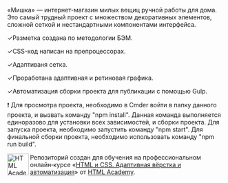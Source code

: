 «Мишка» — интернет-магазин милых вещиц ручной работы для дома. Это самый трудный проект с множеством декоративных элементов, сложной сеткой и нестандартными компонентами интерфейса.

✓Разметка создана по методологии БЭМ.

✓CSS-код написан на препроцессорах.

✓Адаптиваня сетка.

✓Проработана адаптивная и ретиновая графика.

✓Автоматизация сборки проекта для публикации с помощью Gulp.

❗ Для просмотра проекта, необходимо в Сmder войти в папку данного проекта, и вызвать команду "npm install". Данная команда выполняется единоразово для установки всех зависимостей, и сборки проекта. Для запуска проекта, необходимо запустить команду "npm start". Для финальной сборки проекта, необходимо использовать команду "npm run build".


<a href="https://htmlacademy.ru/intensive/adaptive"><img align="left" width="50" height="50" alt="HTML Academy" src="https://up.htmlacademy.ru/static/img/intensive/adaptive/logo-for-github-2.png"></a>

Репозиторий создан для обучения на профессиональном онлайн‑курсе «[HTML и CSS. Адаптивная вёрстка и автоматизация](https://htmlacademy.ru/intensive/adaptive)» от [HTML Academy](https://htmlacademy.ru).
